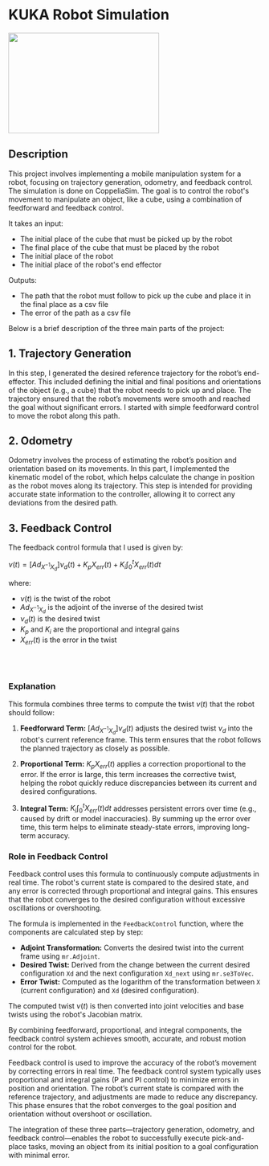 # KUKA Robot Simulation

<img src="https://github.com/KhachDavid/khachdavid.github.io/blob/main/personal-website/src/kuka.gif?raw=true" height="200" width="300">
</img>

## Description

This project involves implementing a mobile manipulation system for a robot, focusing on trajectory generation, odometry, and feedback control. The simulation is done on CoppeliaSim. The goal is to control the robot's movement to manipulate an object, like a cube, using a combination of feedforward and feedback control. 

It takes an input:

- The initial place of the cube that must be picked up by the robot
- The final place of the cube that must be placed by the robot
- The initial place of the robot
- The initial place of the robot's end effector

Outputs:

- The path that the robot must follow to pick up the cube and place it in the final place as a csv file
- The error of the path as a csv file

Below is a brief description of the three main parts of the project:

## 1. Trajectory Generation

In this step, I generated the desired reference trajectory for the robot’s end-effector. This included defining the initial and final positions and orientations of the object (e.g., a cube) that the robot needs to pick up and place. The trajectory ensured that the robot’s movements were smooth and reached the goal without significant errors. I started with simple feedforward control to move the robot along this path.

## 2. Odometry

Odometry involves the process of estimating the robot’s position and orientation based on its movements. In this part, I implemented the kinematic model of the robot, which helps calculate the change in position as the robot moves along its trajectory. This step is intended for providing accurate state information to the controller, allowing it to correct any deviations from the desired path.

## 3. Feedback Control

The feedback control formula that I used is given by:

$\nu(t) = [Ad_{X^{-1}X_d}]\nu_{d}(t) + K_{p}X_{err}(t) + K_{i} \int_{0}^{t}X_{err}(t)dt$

where:
- $\nu(t)$ is the twist of the robot
- $Ad_{X^{-1}X_d}$ is the adjoint of the inverse of the desired twist
- $\nu_{d}(t)$ is the desired twist
- $K_{p}$ and $K_{i}$ are the proportional and integral gains
- $X_{err}(t)$ is the error in the twist
</br>
</br>

### Explanation

This formula combines three terms to compute the twist $\nu(t)$ that the robot should follow:

1. **Feedforward Term:**
   $[Ad_{X^{-1}X_d}]\nu_{d}(t)$ adjusts the desired twist $\nu_d$ into the robot's current reference frame. This term ensures that the robot follows the planned trajectory as closely as possible.

2. **Proportional Term:**
   $K_p X_{err}(t)$ applies a correction proportional to the error. If the error is large, this term increases the corrective twist, helping the robot quickly reduce discrepancies between its current and desired configurations.

3. **Integral Term:**
   $K_i \int_{0}^{t} X_{err}(t) dt$ addresses persistent errors over time (e.g., caused by drift or model inaccuracies). By summing up the error over time, this term helps to eliminate steady-state errors, improving long-term accuracy.

### Role in Feedback Control

Feedback control uses this formula to continuously compute adjustments in real time. The robot's current state is compared to the desired state, and any error is corrected through proportional and integral gains. This ensures that the robot converges to the desired configuration without excessive oscillations or overshooting.

The formula is implemented in the `FeedbackControl` function, where the components are calculated step by step:

- **Adjoint Transformation:** Converts the desired twist into the current frame using `mr.Adjoint`.
- **Desired Twist:** Derived from the change between the current desired configuration `Xd` and the next configuration `Xd_next` using `mr.se3ToVec`.
- **Error Twist:** Computed as the logarithm of the transformation between `X` (current configuration) and `Xd` (desired configuration).

The computed twist $\nu(t)$ is then converted into joint velocities and base twists using the robot's Jacobian matrix.

By combining feedforward, proportional, and integral components, the feedback control system achieves smooth, accurate, and robust motion control for the robot.

Feedback control is used to improve the accuracy of the robot’s movement by correcting errors in real time. The feedback control system typically uses proportional and integral gains (P and PI control) to minimize errors in position and orientation. The robot’s current state is compared with the reference trajectory, and adjustments are made to reduce any discrepancy. This phase ensures that the robot converges to the goal position and orientation without overshoot or oscillation.

The integration of these three parts—trajectory generation, odometry, and feedback control—enables the robot to successfully execute pick-and-place tasks, moving an object from its initial position to a goal configuration with minimal error.
